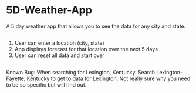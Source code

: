 # 5D-Weather-App
A 5 day weather app that allows you to see the data for any city and state.
##

1. User can enter a location (city, state)
2. App displays forecast for that location over the next 5 days
3. User can reset all data and start over

##

Known Bug: When searching for Lexington, Kentucky. Search Lexington-Fayette, Kentucky to get to data for Lexington. Not really sure why you need to be so specific but will find out.
